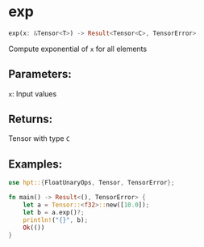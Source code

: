 # exp
```rust
exp(x: &Tensor<T>) -> Result<Tensor<C>, TensorError>
```
Compute exponential of `x` for all elements
## Parameters:
`x`: Input values
## Returns:
Tensor with type `C`
## Examples:
```rust
use hpt::{FloatUnaryOps, Tensor, TensorError};

fn main() -> Result<(), TensorError> {
    let a = Tensor::<f32>::new([10.0]);
    let b = a.exp()?;
    println!("{}", b);
    Ok(())
}
```